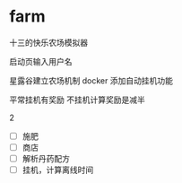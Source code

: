 # farm  
十三的快乐农场模拟器

启动页输入用户名

星露谷建立农场机制
docker 添加自动挂机功能

平常挂机有奖励
不挂机计算奖励是减半

2
* [ ] 施肥 
* [ ] 商店 
* [ ] 解析丹药配方
* [ ] 挂机，计算离线时间 